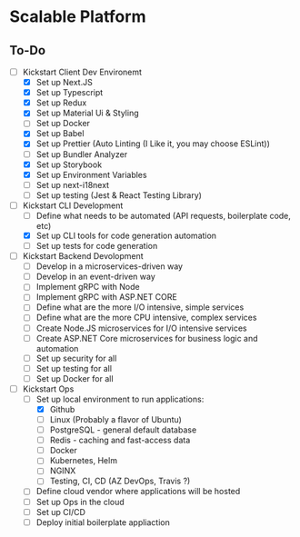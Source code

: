 # Scalable Platform

## To-Do

- [ ] Kickstart Client Dev Environemt
  - [x] Set up Next.JS
  - [x] Set up Typescript
  - [x] Set up Redux
  - [x] Set up Material Ui & Styling
  - [ ] Set up Docker
  - [x] Set up Babel
  - [x] Set up Prettier (Auto Linting (I Like it, you may choose ESLint))
  - [ ] Set up Bundler Analyzer
  - [x] Set up Storybook
  - [x] Set up Environment Variables
  - [ ] Set up next-i18next
  - [ ] Set up testing (Jest & React Testing Library)
- [ ] Kickstart CLI Development
  - [ ] Define what needs to be automated (API requests, boilerplate code, etc)
  - [x] Set up CLI tools for code generation automation
  - [ ] Set up tests for code generation
- [ ] Kickstart Backend Devolopment
  - [ ] Develop in a microservices-driven way
  - [ ] Develop in an event-driven way
  - [ ] Implement gRPC with Node
  - [ ] Implement gRPC with ASP.NET CORE
  - [ ] Define what are the more I/O intensive, simple services
  - [ ] Define what are the more CPU intensive, complex services
  - [ ] Create Node.JS microservices for I/O intensive services
  - [ ] Create ASP.NET Core microservices for business logic and automation
  - [ ] Set up security for all
  - [ ] Set up testing for all
  - [ ] Set up Docker for all
- [ ] Kickstart Ops
  - [ ] Set up local environment to run applications:
    - [x] Github
    - [ ] Linux (Probably a flavor of Ubuntu)
    - [ ] PostgreSQL - general default database
    - [ ] Redis - caching and fast-access data
    - [ ] Docker
    - [ ] Kubernetes, Helm
    - [ ] NGINX
    - [ ] Testing, CI, CD (AZ DevOps, Travis ?)
  - [ ] Define cloud vendor where applications will be hosted
  - [ ] Set up Ops in the cloud
  - [ ] Set up CI/CD
  - [ ] Deploy initial boilerplate appliaction
